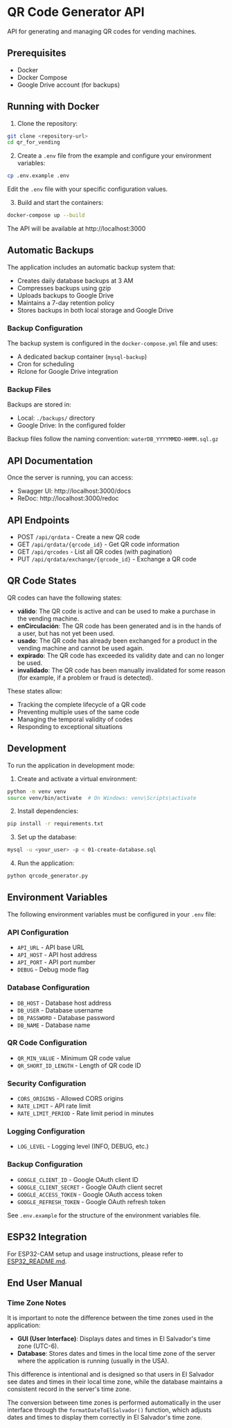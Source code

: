 # QR Code Generator API

API for generating and managing QR codes for vending machines.

## Prerequisites

- Docker
- Docker Compose
- Google Drive account (for backups)

## Running with Docker

1. Clone the repository:
```bash
git clone <repository-url>
cd qr_for_vending
```

2. Create a `.env` file from the example and configure your environment variables:
```bash
cp .env.example .env
```
Edit the `.env` file with your specific configuration values.

3. Build and start the containers:
```bash
docker-compose up --build
```

The API will be available at http://localhost:3000

## Automatic Backups

The application includes an automatic backup system that:
- Creates daily database backups at 3 AM
- Compresses backups using gzip
- Uploads backups to Google Drive
- Maintains a 7-day retention policy
- Stores backups in both local storage and Google Drive

### Backup Configuration

The backup system is configured in the `docker-compose.yml` file and uses:
- A dedicated backup container (`mysql-backup`)
- Cron for scheduling
- Rclone for Google Drive integration

### Backup Files

Backups are stored in:
- Local: `./backups/` directory
- Google Drive: In the configured folder

Backup files follow the naming convention: `waterDB_YYYYMMDD-HHMM.sql.gz`

## API Documentation

Once the server is running, you can access:
- Swagger UI: http://localhost:3000/docs
- ReDoc: http://localhost:3000/redoc

## API Endpoints

- POST `/api/qrdata` - Create a new QR code
- GET `/api/qrdata/{qrcode_id}` - Get QR code information
- GET `/api/qrcodes` - List all QR codes (with pagination)
- PUT `/api/qrdata/exchange/{qrcode_id}` - Exchange a QR code

## QR Code States

QR codes can have the following states:

- **válido**: The QR code is active and can be used to make a purchase in the vending machine.
- **enCirculación**: The QR code has been generated and is in the hands of a user, but has not yet been used.
- **usado**: The QR code has already been exchanged for a product in the vending machine and cannot be used again.
- **expirado**: The QR code has exceeded its validity date and can no longer be used.
- **invalidado**: The QR code has been manually invalidated for some reason (for example, if a problem or fraud is detected).

These states allow:
- Tracking the complete lifecycle of a QR code
- Preventing multiple uses of the same code
- Managing the temporal validity of codes
- Responding to exceptional situations

## Development

To run the application in development mode:

1. Create and activate a virtual environment:
```bash
python -m venv venv
source venv/bin/activate  # On Windows: venv\Scripts\activate
```

2. Install dependencies:
```bash
pip install -r requirements.txt
```

3. Set up the database:
```bash
mysql -u <your_user> -p < 01-create-database.sql
```

4. Run the application:
```bash
python qrcode_generator.py
```

## Environment Variables

The following environment variables must be configured in your `.env` file:

### API Configuration
- `API_URL` - API base URL
- `API_HOST` - API host address
- `API_PORT` - API port number
- `DEBUG` - Debug mode flag

### Database Configuration
- `DB_HOST` - Database host address
- `DB_USER` - Database username
- `DB_PASSWORD` - Database password
- `DB_NAME` - Database name

### QR Code Configuration
- `QR_MIN_VALUE` - Minimum QR code value
- `QR_SHORT_ID_LENGTH` - Length of QR code ID

### Security Configuration
- `CORS_ORIGINS` - Allowed CORS origins
- `RATE_LIMIT` - API rate limit
- `RATE_LIMIT_PERIOD` - Rate limit period in minutes

### Logging Configuration
- `LOG_LEVEL` - Logging level (INFO, DEBUG, etc.)

### Backup Configuration
- `GOOGLE_CLIENT_ID` - Google OAuth client ID
- `GOOGLE_CLIENT_SECRET` - Google OAuth client secret
- `GOOGLE_ACCESS_TOKEN` - Google OAuth access token
- `GOOGLE_REFRESH_TOKEN` - Google OAuth refresh token

See `.env.example` for the structure of the environment variables file.

## ESP32 Integration

For ESP32-CAM setup and usage instructions, please refer to [ESP32_README.md](ESP32_README.md). 

## End User Manual

### Time Zone Notes

It is important to note the difference between the time zones used in the application:

- **GUI (User Interface)**: Displays dates and times in El Salvador's time zone (UTC-6).
- **Database**: Stores dates and times in the local time zone of the server where the application is running (usually in the USA).

This difference is intentional and is designed so that users in El Salvador see dates and times in their local time zone, while the database maintains a consistent record in the server's time zone.

The conversion between time zones is performed automatically in the user interface through the `formatDateToElSalvador()` function, which adjusts dates and times to display them correctly in El Salvador's time zone. 